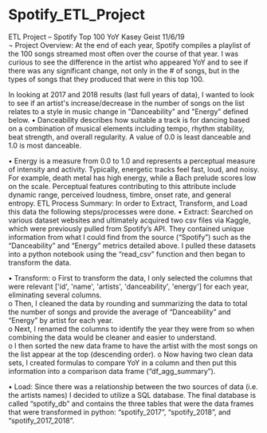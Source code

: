 # Spotify_ETL_Project

ETL Project – Spotify Top 100 YoY        				                      Kasey Geist
11/6/19    			
¬
Project Overview:
At the end of each year, Spotify compiles a playlist of the 100 songs streamed most often over the course of that year. I was curious to see the difference in the artist who appeared YoY and to see if there was any significant change, not only in the # of songs, but in the types of songs that they produced that were in this top 100.

In looking at 2017 and 2018 results (last full years of data), I wanted to look to see if an artist's increase/decrease in the number of songs on the list relates to a style in music change in "Danceability" and "Energy" defined below.
•	Danceability describes how suitable a track is for dancing based on a combination of musical elements including tempo, rhythm stability, beat strength, and overall regularity. A value of 0.0 is least danceable and 1.0 is most danceable.

•	Energy is a measure from 0.0 to 1.0 and represents a perceptual measure of intensity and activity. Typically, energetic tracks feel fast, loud, and noisy. For example, death metal has high energy, while a Bach prelude scores low on the scale. Perceptual features contributing to this attribute include dynamic range, perceived loudness, timbre, onset rate, and general entropy.
ETL Process Summary:
In order to Extract, Transform, and Load this data the following steps/processes were done.
•	Extract: Searched on various dataset websites and ultimately acquired two csv files via Kaggle, which were previously pulled from Spotify’s API.  They contained unique information from what I could find from the source (“Spotify”) such as the “Danceability” and “Energy” metrics detailed above.  I pulled these datasets into a python notebook using the “read_csv” function and then began to transform the data.

•	Transform: 
o	First to transform the data, I only selected the columns that were relevant ['id', 'name', 'artists', 'danceability', 'energy'] for each year, eliminating several columns.  
o	Then, I cleaned the data by rounding and summarizing the data to total the number of songs and provide the average of “Danceability” and “Energy” by artist for each year.  
o	Next, I renamed the columns to identify the year they were from so when combining the data would be cleaner and easier to understand.  
o	I then sorted the new data frame to have the artist with the most songs on the list appear at the top (descending order).
o	Now having two clean data sets, I created formulas to compare YoY in a column and then put this information into a comparison data frame (“df_agg_summary”).

•	Load: Since there was a relationship between the two sources of data (i.e. the artists names) I decided to utilize a SQL database.  The final database is called “spotify_db” and contains the three tables that were the data frames that were transformed in python: “spotify_2017”, “spotify_2018”, and “spotify_2017_2018”.

